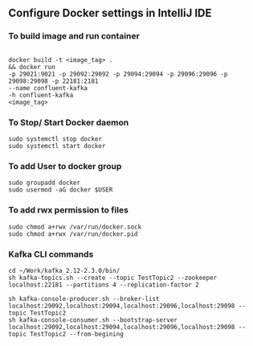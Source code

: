 ## Configure Docker settings in IntelliJ IDE

### To build image and run container
```shell script

docker build -t <image_tag> .
&& docker run
-p 29021:9021 -p 29092:29092 -p 29094:29094 -p 29096:29096 -p 29098:29098 -p 22181:2181
--name confluent-kafka
-h confluent-kafka
<image_tag> 

```


### To Stop/ Start Docker daemon
```shell script
sudo systemctl stop docker
sudo systemctl start docker
```

### To add User to docker group
```shell script
sudo groupadd docker
sudo usermod -aG docker $USER
```

### To add rwx permission to files

```shell script
sudo chmod a+rwx /var/run/docker.sock
sudo chmod a+rwx /var/run/docker.pid
```

### Kafka CLI commands

```shell script
cd ~/Work/kafka_2.12-2.3.0/bin/
sh kafka-topics.sh --create --topic TestTopic2 --zookeeper localhost:22181 --partitions 4 --replication-factor 2

sh kafka-console-producer.sh --broker-list localhost:29092,localhost:29094,localhost:29096,localhost:29098 --topic TestTopic2
sh kafka-console-consumer.sh --bootstrap-server localhost:29092,localhost:29094,localhost:29096,localhost:29098 --topic TestTopic2 --from-begining

```